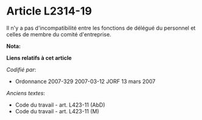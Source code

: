 # Article L2314-19

Il n'y a pas d'incompatibilité entre les fonctions de délégué du personnel et celles de membre du comité d'entreprise.

**Nota:**



**Liens relatifs à cet article**

_Codifié par_:

  - Ordonnance 2007-329 2007-03-12 JORF 13 mars 2007

_Anciens textes_:

  - Code du travail - art. L423-11 (AbD)
  - Code du travail - art. L423-11 (M)

